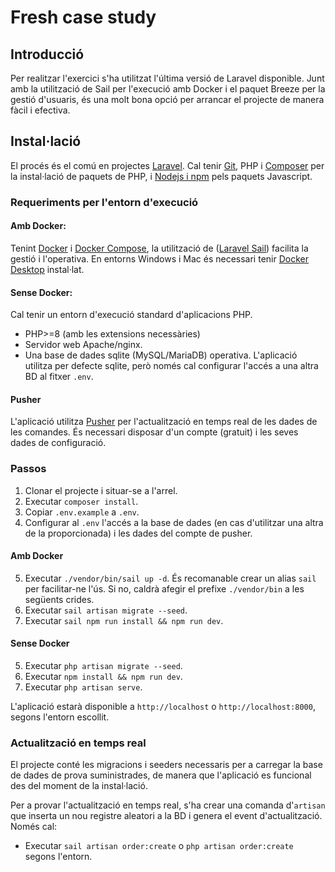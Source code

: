 # Fresh case study

## Introducció

Per realitzar l'exercici s'ha utilitzat l'última versió de Laravel disponible. 
Junt amb la utilització de Sail per l'execució amb Docker i el paquet Breeze per
la gestió d'usuaris, és una molt bona opció per arrancar el projecte de manera
fàcil i efectiva.

## Instal·lació

El procés és el comú en projectes [Laravel](https://laravel.com). Cal tenir
[Git](https://git-scm.com/), PHP i [Composer](https://getcomposer.org/) per 
la instal·lació de paquets de PHP, i [Nodejs i npm](https://nodejs.org/) 
pels paquets Javascript.

### Requeriments per l'entorn d'execució

#### Amb Docker:
Tenint [Docker](https://docs.docker.com/engine/) i 
[Docker Compose](https://docs.docker.com/compose/), la utilització de 
([Laravel Sail](https://laravel.com/docs/9.x/sail)) facilita la gestió i 
l'operativa. En entorns Windows i Mac és necessari tenir 
[Docker Desktop](https://docs.docker.com/desktop/) instal·lat. 

#### Sense Docker:
Cal tenir un entorn d'execució standard d'aplicacions PHP.
- PHP>=8 (amb les extensions necessàries)
- Servidor web Apache/nginx.
- Una base de dades sqlite (MySQL/MariaDB) operativa. L'aplicació utilitza
per defecte sqlite, però només cal configurar l'accés a una altra BD al fitxer `.env`.

#### Pusher
L'aplicació utilitza [Pusher](https://pusher.com/) per l'actualització en temps real 
de les dades de les comandes. És necessari disposar d'un compte (gratuit) i les seves
dades de configuració.

### Passos

1. Clonar el projecte i situar-se a l'arrel.
2. Executar `composer install`.
3. Copiar `.env.example` a `.env`.
4. Configurar al `.env` l'accés a la base de dades (en cas d'utilitzar una altra 
de la proporcionada) i les dades del compte de pusher.

#### Amb Docker

5. Executar `./vendor/bin/sail up -d`. És recomanable crear un alias `sail` per facilitar-ne
l'ús. Si no, caldrà afegir el prefixe `./vendor/bin` a les següents crides.
6. Executar `sail artisan migrate --seed`.
7. Executar `sail npm run install && npm run dev`.

#### Sense Docker

5. Executar `php artisan migrate --seed`.
6. Executar `npm install && npm run dev`.
7. Executar `php artisan serve`.

L'aplicació estarà disponible a `http://localhost` o `http://localhost:8000`, segons
l'entorn escollit.

### Actualització en temps real

El projecte conté les migracions i seeders necessaris per a carregar la base 
de dades de prova suministrades, de manera que l'aplicació es funcional des del moment
de la instal·lació.

Per a provar l'actualització en temps real, s'ha crear una comanda d'`artisan` que 
inserta un nou registre aleatori a la BD i genera el event d'actualització. Només cal:

- Executar `sail artisan order:create` o `php artisan order:create` segons l'entorn.

